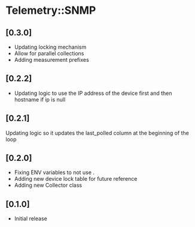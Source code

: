 # Telemetry::SNMP

## [0.3.0]
* Updating locking mechanism
* Allow for parallel collections
* Adding measurement prefixes

## [0.2.2]
* Updating logic to use the IP address of the device first and then hostname if ip is null

## [0.2.1]
Updating logic so it updates the last_polled column at the beginning of the loop

## [0.2.0]
* Fixing ENV variables to not use .
* Adding new device lock table for future reference
* Adding new Collector class

## [0.1.0]
- Initial release
